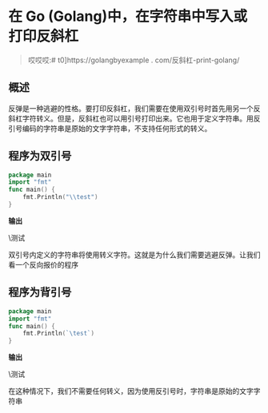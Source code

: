 # 在 Go (Golang)中，在字符串中写入或打印反斜杠

> 哎哎哎:# t0]https://golangbyexample . com/反斜杠-print-golang/

## **概述**

反弹是一种逃避的性格。要打印反斜杠，我们需要在使用双引号时首先用另一个反斜杠字符转义。但是，反斜杠也可以用引号打印出来。它也用于定义字符串。用反引号编码的字符串是原始的文字字符串，不支持任何形式的转义。

## **程序为双引号**

```go
package main
import "fmt"
func main() {
    fmt.Println("\\test")
}
```

**输出**

\测试

双引号内定义的字符串将使用转义字符。这就是为什么我们需要逃避反弹。让我们看一个反向报价的程序

## **程序为背引号**

```go
package main
import "fmt"
func main() {
    fmt.Println(`\test`)
}
```

**输出**

\测试

在这种情况下，我们不需要任何转义，因为使用反引号时，字符串是原始的文字字符串